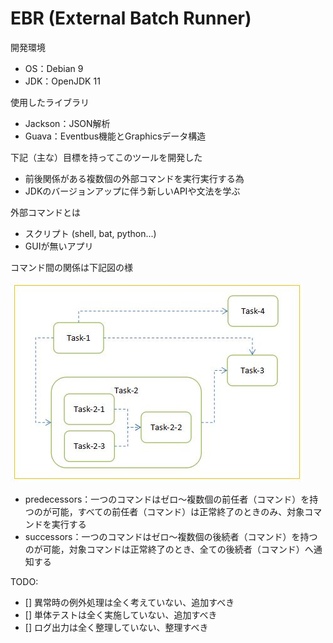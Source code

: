 # EBR (External Batch Runner)

開発環境

- OS：Debian 9
- JDK：OpenJDK 11

使用したライブラリ

- Jackson：JSON解析
- Guava：Eventbus機能とGraphicsデータ構造

下記（主な）目標を持ってこのツールを開発した

- 前後関係がある複数個の外部コマンドを実行実行する為
- JDKのバージョンアップに伴う新しいAPIや文法を学ぶ

外部コマンドとは

- スクリプト (shell, bat, python...)
- GUIが無いアプリ

コマンド間の関係は下記図の様

![image](https://github.com/catforward/ebr/raw/master/images/sample_task_flow.jpg)

- predecessors：一つのコマンドはゼロ～複数個の前任者（コマンド）を持つのが可能，すべての前任者（コマンド）は正常終了のときのみ、対象コマンドを実行する
- successors：一つのコマンドはゼロ～複数個の後続者（コマンド）を持つのが可能，対象コマンドは正常終了のとき、全ての後続者（コマンド）へ通知する

TODO:

- [] 異常時の例外処理は全く考えていない、追加すべき
- [] 単体テストは全く実施していない、追加すべき
- [] ログ出力は全く整理していない、整理すべき
